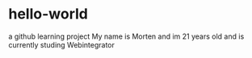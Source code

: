 # hello-world
a github learning project
My name is Morten and im 21 years old and is currently studing Webintegrator
